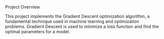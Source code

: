 Project Overview

This project implements the Gradient Descent optimization algorithm, a fundamental technique used in machine learning and optimization problems. Gradient Descent is used to minimize a loss function and find the optimal parameters for a model.
